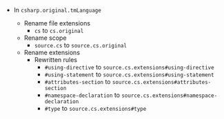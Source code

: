 * In `csharp.original.tmLanguage`

    + Rename file extensions
        + `cs` to `cs.original`
    + Rename scope
        + `source.cs` to `source.cs.original`
    + Rename extensions
        + Rewritten rules
            + `#using-directive` to `source.cs.extensions#using-directive`
            + `#using-statement` to `source.cs.extensions#using-statement`
            + `#attributes-section` to `source.cs.extensions#attributes-section`
            + `#namespace-declaration` to `source.cs.extensions#namespace-declaration`
            + `#type` to `source.cs.extensions#type`